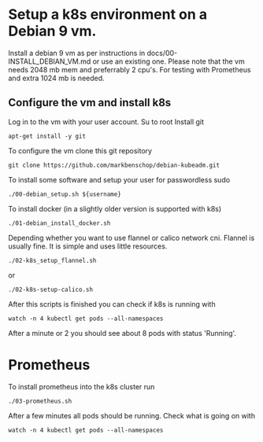 # Setup a k8s environment on a Debian 9 vm.

Install a debian 9 vm as per instructions in docs/00-INSTALL_DEBIAN_VM.md or use an existing one.
Please note that the vm needs 2048 mb mem and preferrably 2 cpu's.
For testing with Prometheus and extra 1024 mb is needed.

## Configure the vm and install k8s
Log in to the vm with your user account.
Su to root
Install git

    apt-get install -y git

To configure the vm clone this git repository

    git clone https://github.com/markbenschop/debian-kubeadm.git


To install some software and setup your user for passwordless sudo

    ./00-debian_setup.sh ${username}

To install docker (in a slightly older version is supported with k8s)

    ./01-debian_install_docker.sh



Depending whether you want to use flannel or calico network cni.
Flannel is usually fine. It is simple and uses little resources.

    ./02-k8s_setup_flannel.sh
 
or

    ./02-k8s-setup-calico.sh


After this scripts is finished you can check if k8s is running with  

    watch -n 4 kubectl get pods --all-namespaces
  
After a minute or 2 you should see about 8 pods with status 'Running'.

# Prometheus

To install prometheus into the k8s cluster run 

    ./03-prometheus.sh

After a few minutes all pods should be running. Check what is going on with 

    watch -n 4 kubectl get pods --all-namespaces


